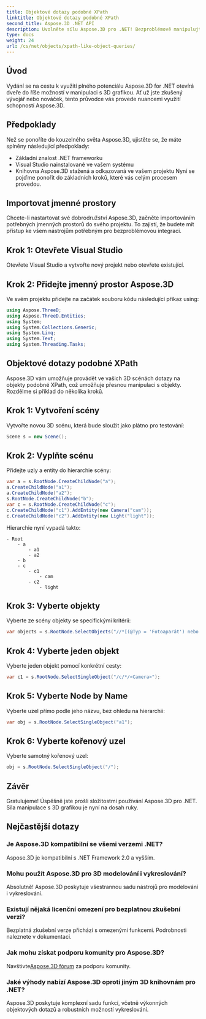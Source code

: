```yaml
---
title: Objektové dotazy podobné XPath
linktitle: Objektové dotazy podobné XPath
second_title: Aspose.3D .NET API
description: Uvolněte sílu Aspose.3D pro .NET! Bezproblémově manipulujte s 3D grafikou pomocí dotazů podobných XPath. Stáhněte si nyní a zažijte novou hru.
type: docs
weight: 24
url: /cs/net/objects/xpath-like-object-queries/
---
```

## Úvod
Vydání se na cestu k využití plného potenciálu Aspose.3D for .NET otevírá dveře do říše možností v manipulaci s 3D grafikou. Ať už jste zkušený vývojář nebo nováček, tento průvodce vás provede nuancemi využití schopností Aspose.3D.
## Předpoklady
Než se ponoříte do kouzelného světa Aspose.3D, ujistěte se, že máte splněny následující předpoklady:
- Základní znalost .NET frameworku
- Visual Studio nainstalované ve vašem systému
- Knihovna Aspose.3D stažená a odkazovaná ve vašem projektu
Nyní se pojďme ponořit do základních kroků, které vás celým procesem provedou.
## Importovat jmenné prostory
Chcete-li nastartovat své dobrodružství Aspose.3D, začněte importováním potřebných jmenných prostorů do svého projektu. To zajistí, že budete mít přístup ke všem nástrojům potřebným pro bezproblémovou integraci.
## Krok 1: Otevřete Visual Studio
Otevřete Visual Studio a vytvořte nový projekt nebo otevřete existující.
## Krok 2: Přidejte jmenný prostor Aspose.3D
Ve svém projektu přidejte na začátek souboru kódu následující příkaz using:
```csharp
using Aspose.ThreeD;
using Aspose.ThreeD.Entities;
using System;
using System.Collections.Generic;
using System.Linq;
using System.Text;
using System.Threading.Tasks;
```
## Objektové dotazy podobné XPath
Aspose.3D vám umožňuje provádět ve vašich 3D scénách dotazy na objekty podobné XPath, což umožňuje přesnou manipulaci s objekty. Rozdělme si příklad do několika kroků.
## Krok 1: Vytvoření scény
Vytvořte novou 3D scénu, která bude sloužit jako plátno pro testování:
```csharp
Scene s = new Scene();
```
## Krok 2: Vyplňte scénu
Přidejte uzly a entity do hierarchie scény:
```csharp
var a = s.RootNode.CreateChildNode("a");
a.CreateChildNode("a1");
a.CreateChildNode("a2");
s.RootNode.CreateChildNode("b");
var c = s.RootNode.CreateChildNode("c");
c.CreateChildNode("c1").AddEntity(new Camera("cam"));
c.CreateChildNode("c2").AddEntity(new Light("light"));
```
Hierarchie nyní vypadá takto:
```
- Root
    - a
        - a1
        - a2
    - b
    - c
        - c1
            - cam
        - c2
            - light
```
## Krok 3: Vyberte objekty
Vyberte ze scény objekty se specifickými kritérii:
```csharp
var objects = s.RootNode.SelectObjects("//*[(@Typ = 'Fotoaparát') nebo (@Jméno = 'světlo')]");
```
## Krok 4: Vyberte jeden objekt
Vyberte jeden objekt pomocí konkrétní cesty:
```csharp
var c1 = s.RootNode.SelectSingleObject("/c/*/<Camera>");
```
## Krok 5: Vyberte Node by Name
Vyberte uzel přímo podle jeho názvu, bez ohledu na hierarchii:
```csharp
var obj = s.RootNode.SelectSingleObject("a1");
```
## Krok 6: Vyberte kořenový uzel
Vyberte samotný kořenový uzel:
```csharp
obj = s.RootNode.SelectSingleObject("/");
```
## Závěr
Gratulujeme! Úspěšně jste prošli složitostmi používání Aspose.3D pro .NET. Síla manipulace s 3D grafikou je nyní na dosah ruky.
## Nejčastější dotazy
### Je Aspose.3D kompatibilní se všemi verzemi .NET?
Aspose.3D je kompatibilní s .NET Framework 2.0 a vyšším.
### Mohu použít Aspose.3D pro 3D modelování i vykreslování?
Absolutně! Aspose.3D poskytuje všestrannou sadu nástrojů pro modelování i vykreslování.
### Existují nějaká licenční omezení pro bezplatnou zkušební verzi?
Bezplatná zkušební verze přichází s omezenými funkcemi. Podrobnosti naleznete v dokumentaci.
### Jak mohu získat podporu komunity pro Aspose.3D?
 Navštivte[Aspose.3D fórum](https://forum.aspose.com/c/3d/18) za podporu komunity.
### Jaké výhody nabízí Aspose.3D oproti jiným 3D knihovnám pro .NET?
Aspose.3D poskytuje komplexní sadu funkcí, včetně výkonných objektových dotazů a robustních možností vykreslování.